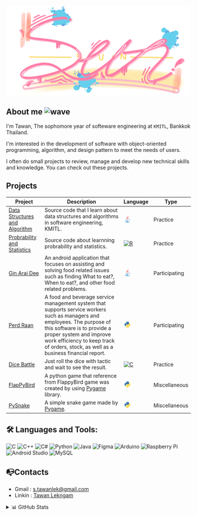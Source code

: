 ![github-banner](https://github.com/TawanLekngam/TawanLekngam/blob/main/Assets/Tawan_NameArt.png?raw=true)

## About me <img src="https://raw.githubusercontent.com/MartinHeinz/MartinHeinz/master/wave.gif" alt="wave" width="30px">

I'm Tawan, The sophomore year of softeware engineering at ``KMITL``, Bankkok Thailand.

I'm interested in the development of software with object-oriented programming, algorithm, and design pattern to meet the needs of users.

I often do small projects to review, manage and develop new technical skills and knowledge. You can check out these projects.

## Projects
|Project|Description|Language|Type|
|---|---|---|---|
|[Data Structures and Algorithm](https://github.com/TawanLekngam/SE_DSA)|Source code that I learn about data structures and algorithms in software engineering, KMITL.|[<img src="https://raw.githubusercontent.com/devicons/devicon/master/icons/java/java-original.svg" alt="java" width="20" height="20" title="Java"/>](https://dev.java/)|Practice|
|[Probrability and Statistics](https://github.com/TawanLekngam/SE_ProbStats)|Source code about learnning probrability and statistics.|[<img src="https://img.icons8.com/external-becris-flat-becris/20/000000/external-r-data-science-becris-flat-becris.png" title="R"/>](https://www.r-project.org/)|Practice|
|[Gin Arai Dee](https://github.com/deeckn/GIN-ARAI-DEE)|An android application that focuses on assisting and solving food related issues such as finding What to eat?, When to eat?, and other food related problems.|[<img src="https://raw.githubusercontent.com/devicons/devicon/master/icons/java/java-original.svg" alt="java" width="20" height="20" title="Java"/>](https://dev.java/)|Participating|
|[Perd Raan](https://github.com/TawanLekngam/SEP_Project)|A food and beverage service management system that supports service workers such as managers and employees. The purpose of this software is to provide a proper system and improve work efficiency to keep track of orders, stock, as well as a business financial report.|[<img src="https://raw.githubusercontent.com/devicons/devicon/master/icons/python/python-original.svg" alt="python" width="20" height="20" title="Python"/>](https://www.python.org/)|Participating|
|[Dice Battle](https://github.com/TawanLekngam/SE_C_Project)|Just roll the dice with tactic and wait to see the result.|[<img src="https://img.icons8.com/color/20/000000/c-programming.png" title="C"/>](https://www.programiz.com/c-programming)|Practice|
|[FlapPyBird](https://github.com/TawanLekngam/FlappyBird)|A python game that reference from FlappyBird game was created by using [Pygame](https://www.pygame.org/news) library.|[<img src="https://raw.githubusercontent.com/devicons/devicon/master/icons/python/python-original.svg" alt="python" width="20" height="20" title="Python" />](https://www.python.org/)|Miscellaneous|
|[PySnake](https://github.com/TawanLekngam/PySnake)|A simple snake game made by [Pygame](https://www.pygame.org/news).|[<img src="https://raw.githubusercontent.com/devicons/devicon/master/icons/python/python-original.svg" alt="python" width="20" height="20" title="Python"/>](https://www.python.org/)|Miscellaneous|

## 🛠️ Languages and Tools:

<p align="left"> 
    <img src="https://img.icons8.com/color/50/000000/c-programming.png" title="C"/>
    <img src="https://img.icons8.com/color/50/000000/c-plus-plus-logo.png" title="C++"/>
    <img src="https://img.icons8.com/color/50/000000/c-sharp-logo.png" title="C#"/>
    <img src="https://img.icons8.com/color/50/000000/python.png" title="Python"/>
    <img src="https://img.icons8.com/color/50/000000/java-coffee-cup-logo.png" title="Java"/>
    <img src="https://img.icons8.com/color/50/000000/figma--v1.png" title="Figma"/>
    <img src="https://img.icons8.com/color/50/000000/arduino.png" title="Arduino"/>
    <img src="https://img.icons8.com/color/50/000000/raspberry-pi.png" title="Raspberry Pi"/>
    <img src="https://img.icons8.com/color/50/000000/android-studio--v2.png" title="Android Studio"/>
    <img src="https://img.icons8.com/color/50/000000/mysql-logo.png" title="MySQL"/>
</p>

## 📭Contacts
+ Gmail : s.tawanlek@gmail.com
+ Linkin : [Tawan Lekngam](https://www.linkedin.com/in/tawan-lekngam-5341ab233/)

<details>
  <summary>📊 GitHub Stats</summary>

  <img align="left" alt="S.GitHub Stats" src="https://github-readme-stats.vercel.app/api?username=tawanlekngam&show_icons=true&theme=dark&hide_border=true" />

</details>
